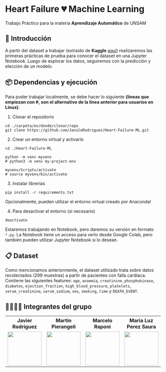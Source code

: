 # Heart Failure 💔 Machine Learning

Trabajo Práctico para la materia **Aprendizaje Automático** de UNSAM


## 📝 Introducción

A partir del dataset a trabajar (extraído de **Kaggle** [aquí](https://www.kaggle.com/andrewmvd/heart-failure-clinical-data)) realizaremos las primeras prácticas de prueba para conocer el dataset en una Jupyter Notebook.
Luego de explorar los datos, seguiremos con la predicción y elección de un modelo.


## 📦 Dependencias y ejecución
Para poder trabajar localmente, se debe hacer lo siguiente **(líneas que empiezan con #, son el alternativo de la línea anterior para usuarios en Linux)**:
1. Clonar el repositorio
```
cd ./carpeta/en/donde/clonar/repo
git clone https://github.com/JaviCeRodriguez/Heart-Failure-ML.git
```

2. Crear un entorno virtual y activarlo
```
cd ./Heart-Failure-ML

python -m venv myvenv
# python3 -m venv my-project-env

myvenv/Scripts/activate
# source myvenv/bin/activate
```

3. Instalar librerías
```
pip install -r requirements.txt
```
Opcionalmente, pueden utilizar el entorno virtual creado por Anaconda!

4. Para desactivar el entorno (si necesario)
```
deactivate
```

Estaremos trabajando en Notebook, pero daremos su versión en formato `*.py`. La Notebook tiene un acceso para verlo desde Google Colab, pero también pueden utilizar Jupyter Notebook si lo desean.


## 📋 Dataset

Como mencionamos anteriormente, el dataset utilizado trata sobre datos recolectados (299 muestras) a partir de pacientes con falla cardíaca. Contiene las siguientes features: `age`, `anaemia`, `creatinine_phosphokinase`, `diabetes`, `ejection_fraction`, `high_blood_pressure`, `platelets`, `serum_creatinine`, `serum_sodium`, `sex`, `smoking`, `time` y `DEATH_EVENT`.


## 👩‍🎓👨‍🎓 Integrantes del grupo

<table align="center">
    <tr>
        <th>
            Javier Rodriguez
        </th>
        <th>
            Martin Pierangeli
        </th>
        <th>
            Marcelo Raponi
        </th>
        <th>
            Maria Luz Perez Saura
        </th>
    </tr>
    <tr>
        <td align="center">
        <a href="https://github.com/JaviCeRodriguez">
            <img src="https://avatars.githubusercontent.com/u/68615684?v=4" width=110 height=110 />
        </a>
        </td>
        <td align="center">
        <a href="https://github.com/mpierangeli">
            <img src="https://avatars.githubusercontent.com/u/75583581?v=4" width=110 height=110 />
        </a>
        </td>
        <td align="center">
        <a href="https://github.com/mraponi74">
            <img src="https://avatars.githubusercontent.com/u/88469172?v=4" width=110 height=110 />
        </a>
        </td>
        <td align="center">
        <a href="https://github.com/Luzperezsaura">
            <img src="https://avatars.githubusercontent.com/u/87423696?v=4" width=110 height=110 />
        </a>
        </td>
    </tr>
</table>